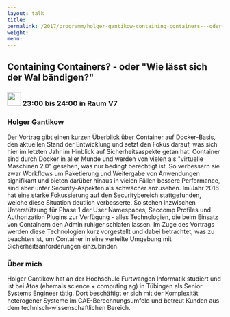 ```yaml
---
layout: talk
title:
permalink: /2017/programm/holger-gantikow-containing-containers---oder-"wie-laesst-sich-der-wal-baendigen"/
weight:
menu:
---
```

## Containing Containers? - oder "Wie lässt sich der Wal bändigen?"

### <img height = "32" src="../../../images/talk.svg"> 23:00 bis 24:00 in Raum V7

### Holger Gantikow

Der Vortrag gibt einen kurzen Überblick über Container auf Docker-Basis, den aktuellen Stand der Entwicklung und setzt den Fokus darauf, was sich hier im letzten Jahr im Hinblick auf Sicherheitsaspekte getan hat.  Container sind durch Docker in aller Munde und werden von vielen als "virtuelle Maschinen 2.0" gesehen, was nur bedingt berechtigt ist. So verbessern sie zwar Workflows um Paketierung und Weitergabe von Anwendungen signifikant und bieten darüber hinaus in vielen Fällen bessere Performance, sind aber unter Security-Aspekten als schwächer anzusehen.  Im Jahr 2016 hat eine starke Fokussierung auf den Securitybereich stattgefunden, welche diese Situation deutlich verbesserte. So stehen inzwischen Unterstützung für Phase 1 der User Namespaces, Seccomp Profiles und Authorization Plugins zur Verfügung - alles Technologien, die beim Einsatz von Containern den Admin ruhiger schlafen lassen.  Im Zuge des Vortrags werden diese Technologien kurz vorgestellt und dabei betrachtet, was zu beachten ist, um Container in eine verteilte Umgebung mit Sicherheitsanforderungen einzubinden.

### Über mich

Holger Gantikow hat an der Hochschule Furtwangen Informatik studiert und ist bei Atos (ehemals science + computing ag) in Tübingen als Senior Systems Engineer tätig. Dort beschäftigt er sich mit der Komplexität heterogener Systeme im  CAE-Berechnungsumfeld und betreut Kunden aus dem technisch-wissenschaftlichen Bereich.

